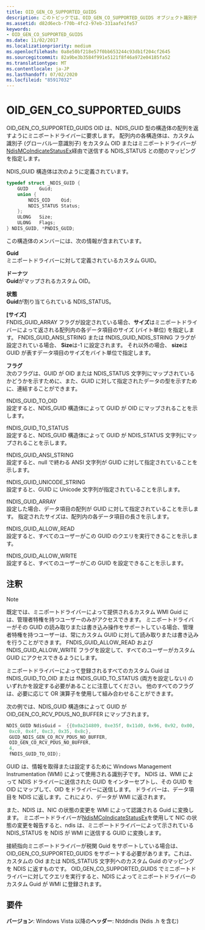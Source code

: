 ```yaml
---
title: OID_GEN_CO_SUPPORTED_GUIDS
description: このトピックでは、OID_GEN_CO_SUPPORTED_GUIDS オブジェクト識別子 (OID) について説明します。
ms.assetid: d82d6ecb-f70b-4fc2-97eb-331aafe1fe57
keywords:
- OID_GEN_CO_SUPPORTED_GUIDS
ms.date: 11/02/2017
ms.localizationpriority: medium
ms.openlocfilehash: 0a8e50bf218e57f0bb653244c93db1f204cf2645
ms.sourcegitcommit: 82a9be3b3584f991e5121f8f46a972e04185fa52
ms.translationtype: MT
ms.contentlocale: ja-JP
ms.lasthandoff: 07/02/2020
ms.locfileid: "85917032"
---
```

# <a name="oid_gen_co_supported_guids"></a>OID_GEN_CO_SUPPORTED_GUIDS

OID_GEN_CO_SUPPORTED_GUIDS OID は、NDIS_GUID 型の構造体の配列を返すようにミニポートドライバーに要求します。 配列内の各構造体は、カスタム識別子 (グローバル一意識別子) をカスタム OID またはミニポートドライバーが[NdisMCoIndicateStatusEx](https://docs.microsoft.com/windows-hardware/drivers/ddi/ndis/nf-ndis-ndismcoindicatestatusex)経由で送信する NDIS_STATUS との間のマッピングを指定します。

NDIS_GUID 構造体は次のように定義されています。

```c++
typedef struct _NDIS_GUID {
    GUID    Guid;
    union {
        NDIS_OID    Oid;
        NDIS_STATUS Status;
    };
    ULONG   Size;
    ULONG   Flags;
} NDIS_GUID, *PNDIS_GUID;
```

この構造体のメンバーには、次の情報が含まれています。

**Guid**  
ミニポートドライバーに対して定義されているカスタム GUID。

**ドーナツ**  
**Guid**がマップされるカスタム OID。

**状態**  
**Guid**が割り当てられている NDIS_STATUS。

**[サイズ]**  
FNDIS_GUID_ARRAY フラグが設定されている場合、**サイズ**はミニポートドライバーによって返される配列内の各データ項目のサイズ (バイト単位) を指定します。 FNDIS_GUID_ANSI_STRING または fNDIS_GUID_NDIS_STRING フラグが設定されている場合、 **Size**は-1 に設定されます。 それ以外の場合、 **size**は GUID が表すデータ項目のサイズをバイト単位で指定します。

**フラグ**  
次のフラグは、GUID が OID または NDIS_STATUS 文字列にマップされているかどうかを示すために、また、GUID に対して指定されたデータの型を示すために、連結することができます。 

fNDIS_GUID_TO_OID  
設定すると、NDIS_GUID 構造体によって GUID が OID にマップされることを示します。

fNDIS_GUID_TO_STATUS  
設定すると、NDIS_GUID 構造体によって GUID が NDIS_STATUS 文字列にマップされることを示します。

fNDIS_GUID_ANSI_STRING  
設定すると、null で終わる ANSI 文字列が GUID に対して指定されていることを示します。

fNDIS_GUID_UNICODE_STRING  
設定すると、GUID に Unicode 文字列が指定されていることを示します。

fNDIS_GUID_ARRAY  
設定した場合、データ項目の配列が GUID に対して指定されていることを示します。 指定されたサイズは、配列内の各データ項目の長さを示します。

fNDIS_GUID_ALLOW_READ  
設定すると、すべてのユーザーがこの GUID のクエリを実行できることを示します。

fNDIS_GUID_ALLOW_WRITE  
設定すると、すべてのユーザーがこの GUID を設定できることを示します。

## <a name="remarks"></a>注釈

> [!NOTE]
> 既定では、ミニポートドライバーによって提供されるカスタム WMI Guid には、管理者特権を持つユーザーのみがアクセスできます。 ミニポートドライバーがその GUID の読み取りまたは書き込み操作をサポートしている場合、管理者特権を持つユーザーは、常にカスタム GUID に対して読み取りまたは書き込みを行うことができます。 FNDIS_GUID_ALLOW_READ および fNDIS_GUID_ALLOW_WRITE フラグを設定して、すべてのユーザーがカスタム GUID にアクセスできるようにします。

ミニポートドライバーによって登録されるすべてのカスタム Guid は fNDIS_GUID_TO_OID または fNDIS_GUID_TO_STATUS (両方を設定しない) のいずれかを設定する必要があることに注意してください。 他のすべてのフラグは、必要に応じて OR 演算子を使用して組み合わせることができます。

次の例では、NDIS_GUID 構造体によって GUID が OID_GEN_CO_RCV_PDUS_NO_BUFFER にマップされます。

```cpp 
NDIS_GUID NdisGuid =  {{0x0a214809, 0xe35f, 0x11d0, 0x96, 0x92, 0x00,
 0xc0, 0x4f, 0xc3, 0x35, 0x8c},
 GUID_NDIS_GEN_CO_RCV_PDUS_NO_BUFFER,
 OID_GEN_CO_RCV_PDUS_NO_BUFFER,
 4,
 fNDIS_GUID_TO_OID};
```
GUID は、情報を取得または設定するために Windows Management Instrumentation (WMI) によって使用される識別子です。 NDIS は、WMI によって NDIS ドライバーに送信された GUID をインターセプトし、その GUID を OID にマップして、OID をドライバーに送信します。 ドライバーは、データ項目を NDIS に返します。これにより、データが WMI に返されます。

また、NDIS は、NIC の状態の変更を WMI によって認識される Guid に変換します。 ミニポートドライバーが[NdisMCoIndicateStatusEx](https://docs.microsoft.com/windows-hardware/drivers/ddi/ndis/nf-ndis-ndismcoindicatestatusex)を使用して NIC の状態の変更を報告すると、ndis は、ミニポートドライバーによって示されている NDIS_STATUS を NDIS が WMI に送信する GUID に変換します。

接続指向ミニポートドライバーが税関 Guid をサポートしている場合は、OID_GEN_CO_SUPPORTED_GUIDS をサポートする必要があります。これは、カスタムの Oid または NDIS_STATUS 文字列へのカスタム Guid のマッピングを NDIS に返すものです。 OID_GEN_CO_SUPPORTED_GUIDS でミニポートドライバーに対してクエリを実行すると、NDIS によってミニポートドライバーのカスタム Guid が WMI に登録されます。

## <a name="requirements"></a>要件

**バージョン**: Windows Vista 以降の**ヘッダー**: Ntddndis (Ndis .h を含む)

